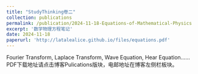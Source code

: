```yaml
---
title: "StudyThinking卷二"
collection: publications
permalink: /publication/2024-11-18-Equations-of-Mathematical-Physics
excerpt: '数学物理方程笔记'
date: 2024-11-18
paperurl: 'http://latalealice.github.io/files/equations.pdf'
---
```


Fourier Transform, Laplace Transform, Wave Equation, Hear Equation……
PDF下载地址请点击博客Pulications版块，电邮地址在博客左侧栏板块。
